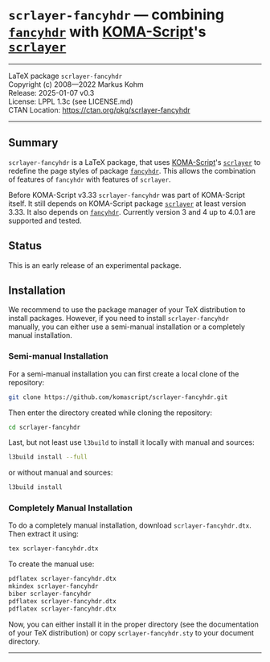 # `scrlayer-fancyhdr` — combining [`fancyhdr`](https://www.ctan.org/pkg/fancyhdr) with [KOMA-Script](https://www.ctan.org/pkg/koma-script)'s [`scrlayer`](https://www.ctan.org/pkg/scrlayer)

------------------------------------------------------------------------------

LaTeX package `scrlayer-fancyhdr`  
Copyright (c) 2008—2022 Markus Kohm  
Release: 2025-01-07 v0.3  
License: LPPL 1.3c (see LICENSE.md)  
CTAN Location: https://ctan.org/pkg/scrlayer-fancyhdr

------------------------------------------------------------------------------

## Summary

`scrlayer-fancyhdr` is a LaTeX package, that uses
[KOMA-Script](https://www.ctan.org/pkg/koma-script)'s
[`scrlayer`](https://www.ctan.org/pkg/scrlayer) to redefine the page styles of
package [`fancyhdr`](https://www.ctan.org/pkg/fancyhdr).  This allows the
combination of features of `fancyhdr` with features of `scrlayer`.

Before KOMA-Script v3.33 `scrlayer-fancyhdr` was part of KOMA-Script itself.
It still depends on KOMA-Script package
[`scrlayer`](https://www.ctan.org/pkg/scrlayer) at least version 3.33.  It
also depends on [`fancyhdr`](https://www.ctan.org/pkg/fancyhdr). Currently
version 3 and 4 up to 4.0.1 are supported and tested.

## Status

This is an early release of an experimental package.

## Installation

We recommend to use the package manager of your TeX distribution to install
packages. However, if you need to install `scrlayer-fancyhdr` manually, you
can either use a semi-manual installation or a completely manual installation.

### Semi-manual Installation

For a semi-manual installation you can first create a local clone
of the repository:

```bash
git clone https://github.com/komascript/scrlayer-fancyhdr.git
```

Then enter the directory created while cloning the repository:

```bash
cd scrlayer-fancyhdr
```

Last, but not least use `l3build` to install it locally with manual and
sources:

```bash
l3build install --full
```

or without manual and sources:

```bash
l3build install
```

### Completely Manual Installation

To do a completely manual installation, download `scrlayer-fancyhdr.dtx`.
Then extract it using:

```bash
tex scrlayer-fancyhdr.dtx
```

To create the manual use:

```bash
pdflatex scrlayer-fancyhdr.dtx
mkindex scrlayer-fancyhdr
biber scrlayer-fancyhdr
pdflatex scrlayer-fancyhdr.dtx
pdflatex scrlayer-fancyhdr.dtx
```

Now, you can either install it in the proper directory (see the
documentation of your TeX distribution) or copy `scrlayer-fancyhdr.sty`
to your document directory.

------------------------------------------------------------------------------
